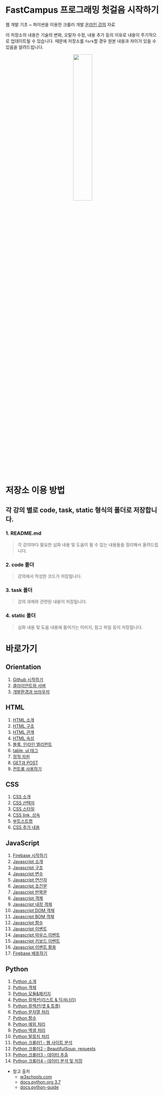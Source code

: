 # FastCampus 프로그래밍 첫걸음 시작하기

웹 개발 기초 ~ 파이썬을 이용한 크롤러 개발 [온라인 강의](http://www.fastcampus.co.kr/dev_online_introdev/) 자료

이 저장소의 내용은 기술의 변화, 오탈자 수정, 내용 추가 등의 이유로 내용이 주기적으로 업데이트될 수 있습니다. 때문에 저장소를 `fork`할 경우 원본 내용과 차이가 있을 수 있음을 알려드립니다.  
<p align="center">
    <img src="https://github.com/SeongJaeMoon/FastCampusWebPythonBasic/blob/master/oline-dev.png" width="35%" height="35%">
</p>

# 저장소 이용 방법 
## 각 강의 별로 code, task, static 형식의 폴더로 저장합니다.
### 1. README.md
> 각 강의마다 필요한 심화 내용 및 도움이 될 수 있는 내용들을 정리해서 올려드립니다.
### 2. code 폴더
> 강의에서 작성한 코드가 저장됩니다.
### 3. task 폴더
> 강의 과제와 관련된 내용이 저장됩니다.
### 4. static 폴더
> 심화 내용 및 도움 내용에 들어가는 이미지, 참고 파일 등이 저장됩니다.

# 바로가기
## Orientation
1. [Github 시작하기](https://github.com/SeongJaeMoon/FastCampusWebPythonBasic/tree/master/Learning/Orientation/Course01/)
2. [클라이언트와 서버](https://github.com/SeongJaeMoon/FastCampusWebPythonBasic/tree/master/Learning/Orientation/Course02/)
3. [개발환경과 브라우저](https://github.com/SeongJaeMoon/FastCampusWebPythonBasic/tree/master/Learning/Orientation/Course03/)
## HTML
1. [HTML 소개](https://github.com/SeongJaeMoon/FastCampusWebPythonBasic/tree/master/Learning/HTML/Course01/)
2. [HTML 구조](https://github.com/SeongJaeMoon/FastCampusWebPythonBasic/tree/master/Learning/HTML/Course02/)
3. [HTML 관계](https://github.com/SeongJaeMoon/FastCampusWebPythonBasic/tree/master/Learning/HTML/Course03/)
4. [HTML 속성](https://github.com/SeongJaeMoon/FastCampusWebPythonBasic/tree/master/Learning/HTML/Course04/)
5. [블록, 인라인 엘리먼트](https://github.com/SeongJaeMoon/FastCampusWebPythonBasic/tree/master/Learning/HTML/Course05/)
6. [table, ul 태그](https://github.com/SeongJaeMoon/FastCampusWebPythonBasic/tree/master/Learning/HTML/Course06/)
7. [정적 자원](https://github.com/SeongJaeMoon/FastCampusWebPythonBasic/tree/master/Learning/HTML/Course07/)
8. [GET과 POST](https://github.com/SeongJaeMoon/FastCampusWebPythonBasic/tree/master/Learning/HTML/Course08/)
9. [컨트롤 사용하기](https://github.com/SeongJaeMoon/FastCampusWebPythonBasic/tree/master/Learning/HTML/Course09/)
## CSS
1. [CSS 소개](https://github.com/SeongJaeMoon/FastCampusWebPythonBasic/tree/master/Learning/CSS/Course01/)
2. [CSS 선택자](https://github.com/SeongJaeMoon/FastCampusWebPythonBasic/tree/master/Learning/CSS/Course02/)
3. [CSS 스타일](https://github.com/SeongJaeMoon/FastCampusWebPythonBasic/tree/master/Learning/CSS/Course03/)
4. [CSS link, 상속](https://github.com/SeongJaeMoon/FastCampusWebPythonBasic/tree/master/Learning/CSS/Course04/)
5. [부트스트랩](https://github.com/SeongJaeMoon/FastCampusWebPythonBasic/tree/master/Learning/CSS/Course05/)
6. [CSS 추가 내용](https://github.com/SeongJaeMoon/FastCampusWebPythonBasic/tree/master/Learning/CSS/Course06/)
## JavaScript
1. [Firebase 시작하기](https://github.com/SeongJaeMoon/FastCampusWebPythonBasic/tree/master/Learning/Javascript/Course01/)
2. [Javascript 소개](https://github.com/SeongJaeMoon/FastCampusWebPythonBasic/tree/master/Learning/Javascript/Course02/)
3. [Javascript 구조](https://github.com/SeongJaeMoon/FastCampusWebPythonBasic/tree/master/Learning/Javascript/Course03/)
4. [Javascript 변수](https://github.com/SeongJaeMoon/FastCampusWebPythonBasic/tree/master/Learning/Javascript/Course04/)
5. [Javascript 연산자](https://github.com/SeongJaeMoon/FastCampusWebPythonBasic/tree/master/Learning/Javascript/Course05/)
6. [Javascript 조건문](https://github.com/SeongJaeMoon/FastCampusWebPythonBasic/tree/master/Learning/Javascript/Course06/)
7. [Javascript 반복문](https://github.com/SeongJaeMoon/FastCampusWebPythonBasic/tree/master/Learning/Javascript/Course07/)
8. [Javascript 객체](https://github.com/SeongJaeMoon/FastCampusWebPythonBasic/tree/master/Learning/Javascript/Course08/)
9. [Javascript 내장 객체](https://github.com/SeongJaeMoon/FastCampusWebPythonBasic/tree/master/Learning/Javascript/Course09/)
10. [Javascript DOM 객체](https://github.com/SeongJaeMoon/FastCampusWebPythonBasic/tree/master/Learning/Javascript/Course10/)
11. [Javascript BOM 객체](https://github.com/SeongJaeMoon/FastCampusWebPythonBasic/tree/master/Learning/Javascript/Course11/)
12. [Javascript 함수](https://github.com/SeongJaeMoon/FastCampusWebPythonBasic/tree/master/Learning/Javascript/Course12/)
13. [Javascript 이벤트](https://github.com/SeongJaeMoon/FastCampusWebPythonBasic/tree/master/Learning/Javascript/Course13/)
14. [Javascript 마우스 이벤트](https://github.com/SeongJaeMoon/FastCampusWebPythonBasic/tree/master/Learning/Javascript/Course14/)
15. [Javascript 키보드 이벤트](https://github.com/SeongJaeMoon/FastCampusWebPythonBasic/tree/master/Learning/Javascript/Course15/)
16. [Javascript 이벤트 활용](https://github.com/SeongJaeMoon/FastCampusWebPythonBasic/tree/master/Learning/Javascript/Course16/)
17. [Firebase 배포하기](https://github.com/SeongJaeMoon/FastCampusWebPythonBasic/tree/master/Learning/Javascript/Course17/)
## Python
1. [Python 소개](https://github.com/SeongJaeMoon/FastCampusWebPythonBasic/tree/master/Learning/Python/Course01/)
2. [Python 객체](https://github.com/SeongJaeMoon/FastCampusWebPythonBasic/tree/master/Learning/Python/Course02/)
3. [Python 모듈&amp;패키지](https://github.com/SeongJaeMoon/FastCampusWebPythonBasic/tree/master/Learning/Python/Course03/)
4. [Python 컬렉션(리스트 &amp; 딕셔너리)](https://github.com/SeongJaeMoon/FastCampusWebPythonBasic/tree/master/Learning/Python/Course04/)
5. [Python 컬렉션(셋 &amp; 튜플)](https://github.com/SeongJaeMoon/FastCampusWebPythonBasic/tree/master/Learning/Python/Course05/)
6. [Python 문자열 처리](https://github.com/SeongJaeMoon/FastCampusWebPythonBasic/tree/master/Learning/Python/Course06/)
7. [Python 함수](https://github.com/SeongJaeMoon/FastCampusWebPythonBasic/tree/master/Learning/Python/Course07/)
8. [Python 예외 처리](https://github.com/SeongJaeMoon/FastCampusWebPythonBasic/tree/master/Learning/Python/Course08/)
9. [Python 엑셀 처리](https://github.com/SeongJaeMoon/FastCampusWebPythonBasic/tree/master/Learning/Python/Course09/)
10. [Python 말뭉치 처리](https://github.com/SeongJaeMoon/FastCampusWebPythonBasic/tree/master/Learning/Python/Course10)
11. [Python 크롤러1 - 웹 사이트 분석](https://github.com/SeongJaeMoon/FastCampusWebPythonBasic/tree/master/Learning/Python/Course11/)
12. [Python 크롤러2 - BeautifulSoup, requests](https://github.com/SeongJaeMoon/FastCampusWebPythonBasic/tree/master/Learning/Python/Course12/)
13. [Python 크롤러3 - 데이터 추출](https://github.com/SeongJaeMoon/FastCampusWebPythonBasic/tree/master/Learning/Python/Course13/)
14. [Python 크롤러4 - 데이터 분석 및 저장](https://github.com/SeongJaeMoon/FastCampusWebPythonBasic/tree/master/Learning/Python/Course14/)

- 참고 출처
    - [w3schools.com](https://www.w3schools.com/)
    - [docs.python.org 3.7](https://docs.python.org/3.7/tutorial/index.html)
    - [docs.python-guide](https://docs.python-guide.org/)



